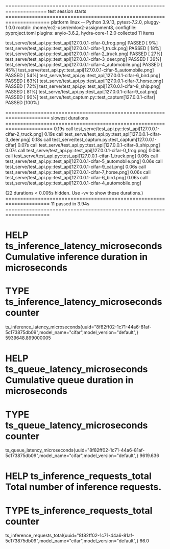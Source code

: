 ==================================================================== test session starts =====================================================================
platform linux -- Python 3.9.13, pytest-7.2.0, pluggy-1.0.0
rootdir: /home/ec2-user/emlov2-assignment8, configfile: pyproject.toml
plugins: anyio-3.6.2, hydra-core-1.2.0
collected 11 items

test_serve/test_api.py::test_api[127.0.0.1-cifar-0_frog.png] PASSED                                                                                    [  9%]
test_serve/test_api.py::test_api[127.0.0.1-cifar-1_truck.png] PASSED                                                                                   [ 18%]
test_serve/test_api.py::test_api[127.0.0.1-cifar-2_truck.png] PASSED                                                                                   [ 27%]
test_serve/test_api.py::test_api[127.0.0.1-cifar-3_deer.png] PASSED                                                                                    [ 36%]
test_serve/test_api.py::test_api[127.0.0.1-cifar-4_automobile.png] PASSED                                                                              [ 45%]
test_serve/test_api.py::test_api[127.0.0.1-cifar-5_automobile.png] PASSED                                                                              [ 54%]
test_serve/test_api.py::test_api[127.0.0.1-cifar-6_bird.png] PASSED                                                                                    [ 63%]
test_serve/test_api.py::test_api[127.0.0.1-cifar-7_horse.png] PASSED                                                                                   [ 72%]
test_serve/test_api.py::test_api[127.0.0.1-cifar-8_ship.png] PASSED                                                                                    [ 81%]
test_serve/test_api.py::test_api[127.0.0.1-cifar-9_cat.png] PASSED                                                                                     [ 90%]
test_serve/test_captum.py::test_captum[127.0.0.1-cifar] PASSED                                                                                         [100%]

===================================================================== slowest durations ======================================================================
0.19s call     test_serve/test_api.py::test_api[127.0.0.1-cifar-2_truck.png]
0.19s call     test_serve/test_api.py::test_api[127.0.0.1-cifar-3_deer.png]
0.18s call     test_serve/test_captum.py::test_captum[127.0.0.1-cifar]
0.07s call     test_serve/test_api.py::test_api[127.0.0.1-cifar-8_ship.png]
0.07s call     test_serve/test_api.py::test_api[127.0.0.1-cifar-0_frog.png]
0.06s call     test_serve/test_api.py::test_api[127.0.0.1-cifar-1_truck.png]
0.06s call     test_serve/test_api.py::test_api[127.0.0.1-cifar-5_automobile.png]
0.06s call     test_serve/test_api.py::test_api[127.0.0.1-cifar-9_cat.png]
0.06s call     test_serve/test_api.py::test_api[127.0.0.1-cifar-7_horse.png]
0.06s call     test_serve/test_api.py::test_api[127.0.0.1-cifar-6_bird.png]
0.06s call     test_serve/test_api.py::test_api[127.0.0.1-cifar-4_automobile.png]

(22 durations < 0.005s hidden.  Use -vv to show these durations.)
===================================================================== 11 passed in 3.94s =====================================================================

# HELP ts_inference_latency_microseconds Cumulative inference duration in microseconds
# TYPE ts_inference_latency_microseconds counter
ts_inference_latency_microseconds{uuid="8f82ff02-1c71-44a6-81af-5c173875db09",model_name="cifar",model_version="default",} 5939648.899000005
# HELP ts_queue_latency_microseconds Cumulative queue duration in microseconds
# TYPE ts_queue_latency_microseconds counter
ts_queue_latency_microseconds{uuid="8f82ff02-1c71-44a6-81af-5c173875db09",model_name="cifar",model_version="default",} 9619.636
# HELP ts_inference_requests_total Total number of inference requests.
# TYPE ts_inference_requests_total counter
ts_inference_requests_total{uuid="8f82ff02-1c71-44a6-81af-5c173875db09",model_name="cifar",model_version="default",} 66.0
